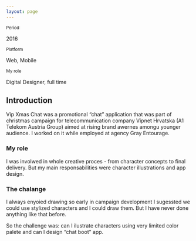 ```yaml
---
layout: page
---
```


<!-- <ProjectHeader
  title="Vip "
  subtitle="Farm management software"
  description="As part of a design team in digital marketing agency Grey Entourage, I worked on creating a new influencer oriented marketing campaign called Share Istria for the client Istrian Tourist Board."
  accentColor="#926F52"
/> -->

<titleSection first="Vip Xmas Chat" second="Promotional chat app" accentColor="#E60028"/>
<heroSection heroImage="stjepangrgic-project-vip-chat-cover-image.jpg" bgImage="" bgColor="#E60028" />

<div class="content full-width grid">
<div class="info">
  <div class="periond">
    <small>Period</small>
    <p>2016</p>
  </div>
  <div class="platform">
    <small>Platform</small>
    <p>Web, Mobile</p>
  </div>
  <div class="role">
    <small>My role</small>
    <p>Digital Designer, full time</p>
  </div>
</div>

## Introduction
Vip Xmas Chat was a promotional “chat” application that was part of christmas  campaign for telecommunication company Vipnet Hrvatska (A1 Telekom Austria Group) aimed at rising brand awernes amongu younger audience. I worked on it while employed at agency Gray Entourage. 

### My role
I was involwed in whole creative proces - from character concepts to final delivery. But my main responsabilities were character illustrations and app design.

### The chalange
I always enyoied drawing so early in campaign development I sugessted we could use stylized characters and I could draw them. But I have never done anything like that before.

So the challenge was: can I ilustrate characters using very limited color palete and can I design “chat boot” app.

</div> <!-- content end -->

<!-- <figure class="full-width" >
  <simg name="stjepangrgic-vipchat-project-image.jpg" />
</figure> -->


<!-- <figure class="page-hero hero-width">
  <simg name="stjepangrgic-projects-agrivi.jpg" />
</figure>

## Why?
The goal was to promote Istria (distinctive region in Croatia) trough, at the time, innovative approach by using travelers with the big social following. Or as we call them influencers today.

- Branding
- Iconography
- Photography


### Credits
Map - [https://commons.wikimedia.org/wiki/File:Croatia_Istria_County.svg](https://commons.wikimedia.org/wiki/File:Croatia,_Istria_County.svg)

Photo 1 - [https://unsplash.com/photos/aV5xrpB0bwQ](https://unsplash.com/photos/aV5xrpB0bwQ) -->

</div>

<script>
import slink from '@/theme/components/slink.vue'
import simg from '@/theme/components/simg.vue'
import ProjectHeader from '@/theme/components/ProjectHeader.vue'
import titleSection from '@/theme/components/titleSection.vue'
import heroSection from '@/theme/components/heroSection.vue'

export default {
  components: {
    slink, ProjectHeader, simg, titleSection, heroSection
  }
}
</script>

<style lang="stylus" scoped>
.content
  background-color: #FAFAFA;
  > *
    grid-column 3 / -3
    @media screen and (max-width: 800px) {
      /*grid-column 2 / -2*/
    }
  
/*.credits
  a 
    text-decoration: underline;*/

.info
  /*display: grid;*/
  display: flex;
  /*  grid-column-gap 0.625%
  grid-template-columns: 1fr 1fr 1fr*/
  /*align-items: left;*/
  /*justify-items: start;*/
  /*justify-content: start;*/
  margin-top: 7rem;
  > *
    margin-right: 4rem
    display: flex;
    flex-direction: column;
  small
    font-size: 1rem
    line-height: 1.5;
    font-weight: 600;
    color #A9A7B6
  p
    margin: 0;

</style>
